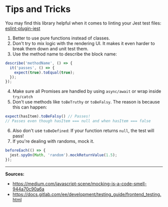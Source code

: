 # Tips and Tricks

You may find this library helpful when it comes to linting your Jest test files: [eslint-plugin-jest](https://github.com/jest-community/eslint-plugin-jest)

1. Better to use pure functions instead of classes.
2. Don't try to mix logic with the rendering UI. It makes it even harder to break them down and unit test them.
3. Use the method name to describe the block name:

```javascript
describe('methodName', () => {
  it('passes', () => {
    expect(true).toEqual(true);
  });
});
```

4. Make sure all Promises are handled by using `async/await` or wrap inside `try/catch`
5. Don't use methods like `toBeTruthy` or `toBeFalsy`. The reason is because this can happen:

```javascript
expect(hasItem).toBeFalsy() // Passes!
// Passes even though hasItem === null and when hasItem === false
```

6. Also don't use `toBeDefined`: If your function returns `null`, the test will pass!
7. If you're dealing with randoms, mock it.

```javascript
beforeEach(() => {
  jest.spyOn(Math, 'random').mockReturnValue(1.5);
});
```

---

**Sources:**

- https://medium.com/javascript-scene/mocking-is-a-code-smell-944a70c90a6a
- https://docs.gitlab.com/ee/development/testing_guide/frontend_testing.html